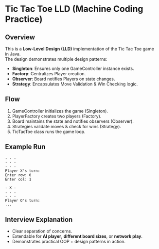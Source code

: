# Tic Tac Toe LLD (Machine Coding Practice)

## Overview
This is a **Low-Level Design (LLD)** implementation of the Tic Tac Toe game in Java.  
The design demonstrates multiple design patterns:
- **Singleton**: Ensures only one GameController instance exists.
- **Factory**: Centralizes Player creation.
- **Observer**: Board notifies Players on state changes.
- **Strategy**: Encapsulates Move Validation & Win Checking logic.

## Flow
1. GameController initializes the game (Singleton).
2. PlayerFactory creates two players (Factory).
3. Board maintains the state and notifies observers (Observer).
4. Strategies validate moves & check for wins (Strategy).
5. TicTacToe class runs the game loop.

## Example Run
```
- - -
- - -
- - -
Player X's turn:
Enter row: 0
Enter col: 1

- X -
- - -
- - -
Player O's turn:
...
```

## Interview Explanation
- Clear separation of concerns.
- Extendable for **AI player**, **different board sizes**, or **network play**.
- Demonstrates practical OOP + design patterns in action.
